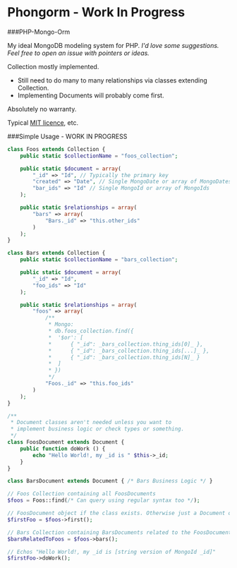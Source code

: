Phongorm - Work In Progress
============================
###PHP-Mongo-Orm

My ideal MongoDB modeling system for PHP.
_I'd love some suggestions. Feel free to open an issue with pointers or ideas._

Collection mostly implemented.
   *   Still need to do many to many relationships via classes extending Collection.
   *   Implementing Documents will probably come first.

Absolutely no warranty.

Typical [MIT licence](http://opensource.org/licenses/MIT), etc.

###Simple Usage - WORK IN PROGRESS

```php
class Foos extends Collection {
	public static $collectionName = "foos_collection";

	public static $document = array(
		"_id" => "Id", // Typically the primary key
		"created" => "Date", // Single MongoDate or array of MongoDates
		"bar_ids" => "Id" // Single MongoId or array of MongoIds
	);

	public static $relationships = array(
		"bars" => array(
			"Bars._id" => "this.other_ids"
		)
	);
}

class Bars extends Collection {
	public static $collectionName = "bars_collection";

	public static $document = array(
		"_id" => "Id",
		"foo_ids" => "Id"
	);

	public static $relationships = array(
		"foos" => array(
			/**
			 * Mongo:
			 * db.foos_collection.find({
			 * 	'$or': [
			 * 		{ "_id": _bars_collection.thing_ids[0]_ },
			 *		{ "_id": _bars_collection.thing_ids[...]_ },
			 *		{ "_id": _bars_collection.thing_ids[N]_ }
			 * 	]
			 * })
			 */
			"Foos._id" => "this.foo_ids"
		)
	);
}

/**
 * Document classes aren't needed unless you want to
 * implement business logic or check types or something.
 */
class FoosDocument extends Document {
	public function doWork () {
		echo "Hello World!, my _id is " $this->_id;
	}
}

class BarsDocument extends Document { /* Bars Business Logic */ }

// Foos Collection containing all FoosDocuments
$foos = Foos::find(/* Can query using regular syntax too */);

// FoosDocument object if the class exists. Otherwise just a Document object.
$firstFoo = $foos->first();

// Bars Collection containing BarsDocuments related to the FoosDocuments in $foos.
$barsRelatedToFoos = $foos->bars();

// Echos "Hello World!, my _id is [string version of MongoId _id]"
$firstFoo->doWork();
```
